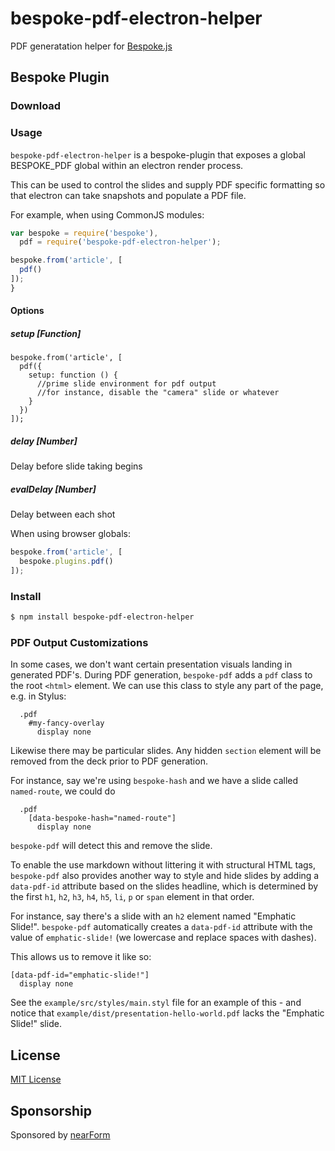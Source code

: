 # bespoke-pdf-electron-helper

PDF generatation helper for [Bespoke.js](https://github.com/markdalgleish/bespoke.js)

## Bespoke Plugin

### Download

### Usage
`bespoke-pdf-electron-helper` is a bespoke-plugin that exposes
a global BESPOKE_PDF global within an electron render process.

This can be used to control the slides and supply PDF specific
formatting so that electron can take snapshots and populate
a PDF file. 


For example, when using CommonJS modules:

```js
var bespoke = require('bespoke'),
  pdf = require('bespoke-pdf-electron-helper');

bespoke.from('article', [
  pdf()
]);
}
```

#### Options

##### setup [Function]

```
bespoke.from('article', [
  pdf({
    setup: function () {  
      //prime slide environment for pdf output
      //for instance, disable the "camera" slide or whatever
    }
  })
]);
```

##### delay [Number]
Delay before slide taking begins

##### evalDelay [Number]
Delay between each shot


When using browser globals:

```js
bespoke.from('article', [
  bespoke.plugins.pdf()
]);
```

### Install

```bash
$ npm install bespoke-pdf-electron-helper
```

### PDF Output Customizations

In some cases, we don't want certain presentation visuals
landing in generated PDF's. During PDF generation, `bespoke-pdf`
adds a `pdf` class to the root `<html>` element. 
We can use this class to style any part of the page, 
e.g. in Stylus:

```styl
  .pdf
    #my-fancy-overlay
      display none
```

Likewise there may be particular slides. Any hidden `section`
element will be removed from the deck prior to PDF generation.

For instance, say we're using `bespoke-hash` and we have a
slide called `named-route`, we could do

```styl
  .pdf
    [data-bespoke-hash="named-route"]
      display none
```

`bespoke-pdf` will detect this and remove the slide.

To enable the use markdown without littering it with
structural HTML tags, `bespoke-pdf` also provides another
way to style and hide slides by adding a `data-pdf-id`
attribute based on the slides headline, which is determined
by the first `h1`, `h2`, `h3`, `h4`, `h5`, `li`, `p` or `span` element in that order.

For instance, say there's a slide with an `h2` element 
named "Emphatic Slide!". `bespoke-pdf` automatically creates
a `data-pdf-id` attribute with the value of `emphatic-slide!`
(we lowercase and replace spaces with dashes).

This allows us to remove it like so:

```styl
[data-pdf-id="emphatic-slide!"]
  display none
```

See the `example/src/styles/main.styl` file for an
example of this - and notice that `example/dist/presentation-hello-world.pdf` lacks the "Emphatic Slide!" slide.


## License

[MIT License](http://en.wikipedia.org/wiki/MIT_License)

## Sponsorship

Sponsored by [nearForm](http://nearform.com)


